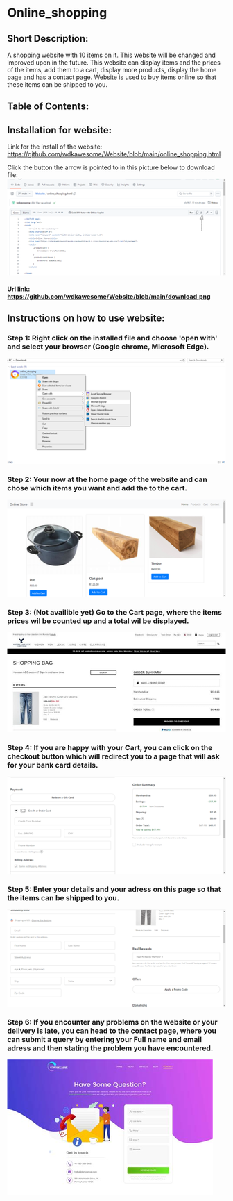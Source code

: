 # Online_shopping

## Short Description:

A shopping website with 10 items on it. This website will be changed and improved upon in the future. This website can display items and the prices of the items, add them to a cart, display more products, display the home page and has a contact page. Website is used to buy items online so that these items can be shipped to you.

## Table of Contents:


##  Installation for website:

Link for the install of the website:
https://github.com/wdkawesome/Website/blob/main/online_shopping.html

Click the button the arrow is pointed to in this picture below to download file:
![download](https://github.com/wdkawesome/Website/blob/main/download.png)

#### Url link: https://github.com/wdkawesome/Website/blob/main/download.png

## Instructions on how to use website:

### Step 1: Right click on the installed file and choose 'open with' and select your browser (Google chrome, Microsoft Edge).
![downloaded](https://github.com/wdkawesome/Website/blob/main/downloaded.png)


### Step 2: Your now at the home page of the website and can chose which items you want and add the to the cart.
![shop](https://github.com/wdkawesome/Website/blob/main/shop.png)


### Step 3: (Not availible yet) Go to the Cart page, where the items prices wil be counted up and a total wil be displayed.
![Cart](https://github.com/wdkawesome/Website/blob/main/Cart.jpg)

### Step 4: If you are happy with your Cart, you can click on the checkout button which will redirect you to a page that will ask for your bank card details.
![payment](https://github.com/wdkawesome/Website/blob/main/payment.png)


### Step 5: Enter your details and your adress on this page so that the items can be shipped to you. 
![shipping](https://github.com/wdkawesome/Website/blob/main/shipping.png)


### Step 6: If you encounter any problems on the website or your delivery is late, you can head to the contact page, where you can submit a query by entering your Full name and email adress and then stating the problem you have encountered.
![contact](https://github.com/wdkawesome/Website/blob/main/contact.jfif)
